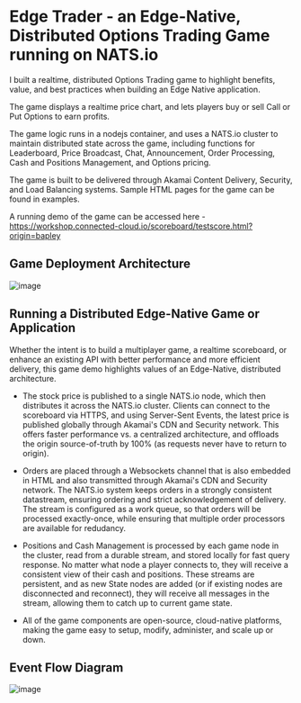 # Edge Trader - an Edge-Native, Distributed Options Trading Game running on NATS.io

I built a realtime, distributed Options Trading game to highlight benefits, value, and best practices when building an Edge Native application.

The game displays a realtime price chart, and lets players buy or sell Call or Put Options to earn profits.

The game logic runs in a nodejs container, and uses a NATS.io cluster to maintain distributed state across the game, including functions for Leaderboard, Price Broadcast, Chat, Announcement, Order Processing, Cash and Positions Management, and Options pricing.

The game is built to be delivered through Akamai Content Delivery, Security, and Load Balancing systems. Sample HTML pages for the game can be found in examples. 

A running demo of the game can be accessed here - https://workshop.connected-cloud.io/scoreboard/testscore.html?origin=bapley

## Game Deployment Architecture
![image](https://github.com/user-attachments/assets/4a2f0dce-b4e5-4e93-a9d5-79b26237a7ea)

## Running a Distributed Edge-Native Game or Application 

Whether the intent is to build a multiplayer game, a realtime scoreboard, or enhance an existing API with better performance and more efficient delivery, this game demo highlights values of an Edge-Native, distributed architecture. 

* The stock price is published to a single NATS.io node, which then distributes it across the NATS.io cluster. Clients can connect to the scoreboard via HTTPS, and using Server-Sent Events, the latest price is published globally through Akamai's CDN and Security network. This offers faster performance vs. a centralized architecture, and offloads the origin source-of-truth by 100% (as requests never have to return to origin).

* Orders are placed through a Websockets channel that is also embedded in HTML and also transmitted through Akamai's CDN and Security network. The NATS.io system keeps orders in a strongly consistent datastream, ensuring ordering and strict acknowledgement of delivery. The stream is configured as a work queue, so that orders will be processed exactly-once, while ensuring that multiple order processors are available for redudancy.

* Positions and Cash Management is processed by each game node in the cluster, read from a durable stream, and stored locally for fast query response. No matter what node a player connects to, they will receive a consistent view of their cash and positions. These streams are persistent, and as new State nodes are added (or if existing nodes are disconnected and reconnect), they will receive all messages in the stream, allowing them to catch up to current game state.

* All of the game components are open-source, cloud-native platforms, making the game easy to setup, modify, administer, and scale up or down.

## Event Flow Diagram

![image](https://github.com/user-attachments/assets/9f853f7f-c6e9-4605-a21b-034a2b8b482a)

